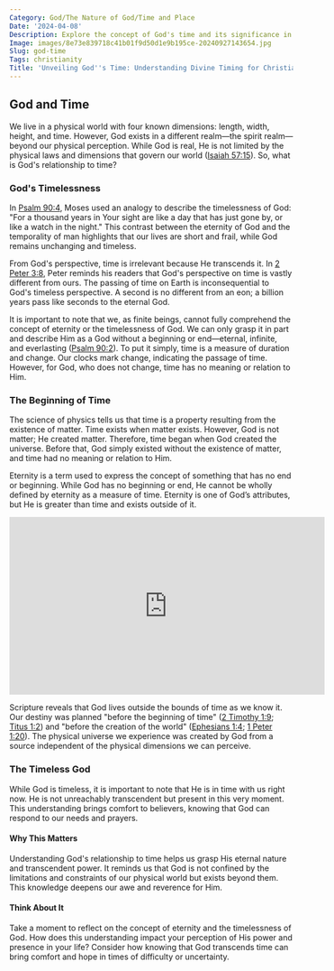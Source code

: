 ```yaml
---
Category: God/The Nature of God/Time and Place
Date: '2024-04-08'
Description: Explore the concept of God's time and its significance in our lives. Understand how the divine timing influences events and shapes our understanding of faith and destiny.
Image: images/8e73e839718c41b01f9d50d1e9b195ce-20240927143654.jpg
Slug: god-time
Tags: christianity
Title: 'Unveiling God''s Time: Understanding Divine Timing for Christian Believers'
---
```


## God and Time

We live in a physical world with four known dimensions: length, width, height, and time. However, God exists in a different realm—the spirit realm—beyond our physical perception. While God is real, He is not limited by the physical laws and dimensions that govern our world ([Isaiah 57:15](https://www.bibleref.com/Isaiah/57/Isaiah-57-15.html)). So, what is God's relationship to time?

### God's Timelessness

In [Psalm 90:4](https://www.bibleref.com/Psalm/90/Psalm-90-4.html), Moses used an analogy to describe the timelessness of God: "For a thousand years in Your sight are like a day that has just gone by, or like a watch in the night." This contrast between the eternity of God and the temporality of man highlights that our lives are short and frail, while God remains unchanging and timeless.

From God's perspective, time is irrelevant because He transcends it. In [2 Peter 3:8](https://www.bibleref.com/2-Peter/3/2-Peter-3-8.html), Peter reminds his readers that God's perspective on time is vastly different from ours. The passing of time on Earth is inconsequential to God's timeless perspective. A second is no different from an eon; a billion years pass like seconds to the eternal God.

It is important to note that we, as finite beings, cannot fully comprehend the concept of eternity or the timelessness of God. We can only grasp it in part and describe Him as a God without a beginning or end—eternal, infinite, and everlasting ([Psalm 90:2](https://www.bibleref.com/Psalm/90/Psalm-90-2.html)). To put it simply, time is a measure of duration and change. Our clocks mark change, indicating the passage of time. However, for God, who does not change, time has no meaning or relation to Him.

### The Beginning of Time

The science of physics tells us that time is a property resulting from the existence of matter. Time exists when matter exists. However, God is not matter; He created matter. Therefore, time began when God created the universe. Before that, God simply existed without the existence of matter, and time had no meaning or relation to Him.

Eternity is a term used to express the concept of something that has no end or beginning. While God has no beginning or end, He cannot be wholly defined by eternity as a measure of time. Eternity is one of God’s attributes, but He is greater than time and exists outside of it.


<iframe width="560" height="315" src="https://www.youtube.com/embed/Vf1jy0nCHnA" frameborder="0" allow="autoplay; encrypted-media" allowfullscreen></iframe>


Scripture reveals that God lives outside the bounds of time as we know it. Our destiny was planned "before the beginning of time" ([2 Timothy 1:9](https://www.bibleref.com/2-Timothy/1/2-Timothy-1-9.html); [Titus 1:2](https://www.bibleref.com/Titus/1/Titus-1-2.html)) and "before the creation of the world" ([Ephesians 1:4](https://www.bibleref.com/Ephesians/1/Ephesians-1-4.html); [1 Peter 1:20](https://www.bibleref.com/1-Peter/1/1-Peter-1-20.html)). The physical universe we experience was created by God from a source independent of the physical dimensions we can perceive.

### The Timeless God

While God is timeless, it is important to note that He is in time with us right now. He is not unreachably transcendent but present in this very moment. This understanding brings comfort to believers, knowing that God can respond to our needs and prayers.

#### Why This Matters

Understanding God's relationship to time helps us grasp His eternal nature and transcendent power. It reminds us that God is not confined by the limitations and constraints of our physical world but exists beyond them. This knowledge deepens our awe and reverence for Him.

#### Think About It

Take a moment to reflect on the concept of eternity and the timelessness of God. How does this understanding impact your perception of His power and presence in your life? Consider how knowing that God transcends time can bring comfort and hope in times of difficulty or uncertainty.